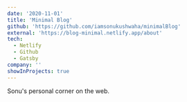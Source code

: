 ```yaml
---
date: '2020-11-01'
title: 'Minimal Blog'
github: 'https://github.com/iamsonukushwaha/minimalBlog'
external: 'https://blog-minimal.netlify.app/about'
tech:
  - Netlify
  - Github
  - Gatsby
company: ''
showInProjects: true
---
```


Sonu's personal corner on the web.

